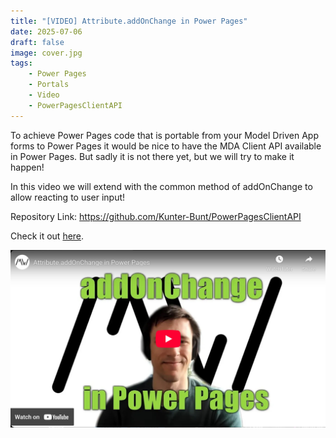 ```yaml
---
title: "[VIDEO] Attribute.addOnChange in Power Pages"
date: 2025-07-06
draft: false
image: cover.jpg
tags: 
    - Power Pages
    - Portals
    - Video
    - PowerPagesClientAPI
---
```


To achieve Power Pages code that is portable from your Model Driven App forms to Power Pages it would be nice to have the MDA Client API available in Power Pages. But sadly it is not there yet, but we will try to make it happen!

In this video we will extend with the common method of addOnChange to allow reacting to user input!

Repository Link: https://github.com/Kunter-Bunt/PowerPagesClientAPI

Check it out [here](https://youtu.be/6NXjUjEOZl8).

[![](video.jpg)](https://youtu.be/6NXjUjEOZl8)